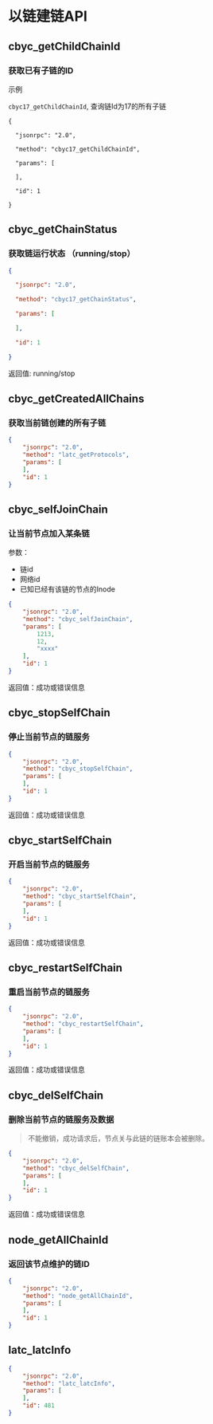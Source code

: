 # 以链建链API

## **cbyc_getChildChainId**

### 获取已有子链的ID

示例

`cbyc17_getChildChainId`, 查询链Id为17的所有子链

``` 
{

  "jsonrpc": "2.0",

  "method": "cbyc17_getChildChainId",

  "params": [ 

  ],

  "id": 1

}
```

## **cbyc_getChainStatus**

###  获取链运行状态 （running/stop）

```json
{

  "jsonrpc": "2.0",

  "method": "cbyc17_getChainStatus",

  "params": [ 

  ],

  "id": 1

}
```

返回值: running/stop

## cbyc_getCreatedAllChains

### 获取当前链创建的所有子链

```json
{
    "jsonrpc": "2.0",
    "method": "latc_getProtocols",
    "params": [
    ],
    "id": 1
}
```

## cbyc_selfJoinChain

### 让当前节点加入某条链

参数：

- 链id
- 网络id
- 已知已经有该链的节点的Inode

```json
{
    "jsonrpc": "2.0",
    "method": "cbyc_selfJoinChain",
    "params": [
        1213,
        12,
        "xxxx"
    ],
    "id": 1
}
```

返回值：成功或错误信息

## cbyc_stopSelfChain

### 停止当前节点的链服务

```json
{
    "jsonrpc": "2.0",
    "method": "cbyc_stopSelfChain",
    "params": [
    ],
    "id": 1
}
```

返回值：成功或错误信息

## cbyc_startSelfChain

### 开启当前节点的链服务

```json
{
    "jsonrpc": "2.0",
    "method": "cbyc_startSelfChain",
    "params": [
    ],
    "id": 1
}
```

返回值：成功或错误信息

## cbyc_restartSelfChain

### 重启当前节点的链服务

```json
{
    "jsonrpc": "2.0",
    "method": "cbyc_restartSelfChain",
    "params": [
    ],
    "id": 1
}
```

返回值：成功或错误信息

## cbyc_delSelfChain

### 删除当前节点的链服务及数据

> 不能撤销，成功请求后，节点关与此链的链账本会被删除。

```json
{
    "jsonrpc": "2.0",
    "method": "cbyc_delSelfChain",
    "params": [
    ],
    "id": 1
}
```

返回值：成功或错误信息

## node_getAllChainId

### 返回该节点维护的链ID

``` json
{
    "jsonrpc": "2.0",
    "method": "node_getAllChainId",
    "params": [
    ],
    "id": 1
}
```

## latc_latcInfo

``` json
{
    "jsonrpc": "2.0",
    "method": "latc_latcInfo",
    "params": [
    ],
    "id": 481
}
```

